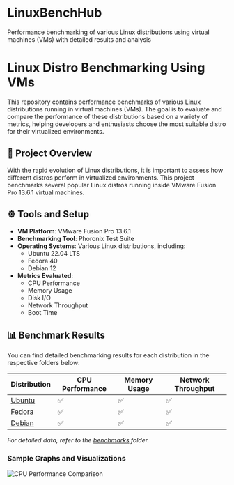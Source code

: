   # LinuxBenchHub
Performance benchmarking of various Linux distributions using virtual machines (VMs) with detailed results and analysis

# Linux Distro Benchmarking Using VMs

This repository contains performance benchmarks of various Linux distributions running in virtual machines (VMs). The goal is to evaluate and compare the performance of these distributions based on a variety of metrics, helping developers and enthusiasts choose the most suitable distro for their virtualized environments.

## 📝 Project Overview

With the rapid evolution of Linux distributions, it is important to assess how different distros perform in virtualized environments. This project benchmarks several popular Linux distros running inside VMware Fusion Pro 13.6.1 virtual machines.

## ⚙️ Tools and Setup

- **VM Platform**: VMware Fusion Pro 13.6.1
- **Benchmarking Tool**: Phoronix Test Suite
- **Operating Systems**: Various Linux distributions, including:
  - Ubuntu 22.04 LTS
  - Fedora 40
  - Debian 12
- **Metrics Evaluated**:
  - CPU Performance
  - Memory Usage
  - Disk I/O
  - Network Throughput
  - Boot Time

## 📊 Benchmark Results

You can find detailed benchmarking results for each distribution in the respective folders below:

| Distribution      | CPU Performance | Memory Usage | Network Throughput |
|-------------------|-----------------|--------------|--------------------|
| [Ubuntu](./benchmarks/ubuntu/ubuntu.md)     | ✅               | ✅            | ✅                  |
| [Fedora](./benchmarks/fedora/fedora.md)     | ✅               | ✅            | ✅                  |
| [Debian](./benchmarks/debian/debian.md)     | ✅               | ✅            | ✅                  |

*For detailed data, refer to the [benchmarks](./benchmarks) folder.*

### Sample Graphs and Visualizations

![CPU Performance Comparison](./images/cpu_performance.png)
